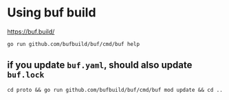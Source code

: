 # Using buf build
https://buf.build/

```script
go run github.com/bufbuild/buf/cmd/buf help
```

## if you update `buf.yaml`, should also update `buf.lock`
```script
cd proto && go run github.com/bufbuild/buf/cmd/buf mod update && cd ..
```
